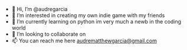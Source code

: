- 👋 Hi, I’m @audregarcia
- 👀 I’m interested in creating my own indie game with my friends
- 🌱 I’m currently learning on python im very much a newb in the coding world
- 💞️ I’m looking to collaborate on 
- 📫 You can reach me here audrematthewgarcia@gmail.com

<!---
audregarcia/audregarcia is a ✨ special ✨ repository because its `README.md` (this file) appears on your GitHub profile.
You can click the Preview link to take a look at your changes.
--->
